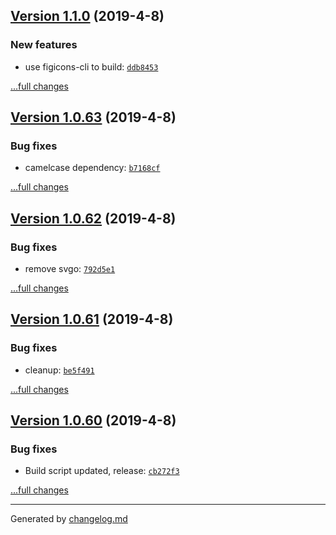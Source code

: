 ## [Version 1.1.0](https://github.com/Figicons/Figicons/releases/tag/v1.1.0) (2019-4-8)

### New features

- use figicons-cli to build: [`ddb8453`](https://github.com/Figicons/Figicons/commit/ddb8453)

[...full changes](https://github.com/Figicons/Figicons/compare/v1.0.63...v1.1.0)

## [Version 1.0.63](https://github.com/Figicons/Figicons/releases/tag/v1.0.63) (2019-4-8)

### Bug fixes

- camelcase dependency: [`b7168cf`](https://github.com/Figicons/Figicons/commit/b7168cf)

[...full changes](https://github.com/Figicons/Figicons/compare/v1.0.62...v1.0.63)

## [Version 1.0.62](https://github.com/Figicons/Figicons/releases/tag/v1.0.62) (2019-4-8)

### Bug fixes

- remove svgo: [`792d5e1`](https://github.com/Figicons/Figicons/commit/792d5e1)

[...full changes](https://github.com/Figicons/Figicons/compare/v1.0.61...v1.0.62)

## [Version 1.0.61](https://github.com/Figicons/Figicons/releases/tag/v1.0.61) (2019-4-8)

### Bug fixes

- cleanup: [`be5f491`](https://github.com/Figicons/Figicons/commit/be5f491)

[...full changes](https://github.com/Figicons/Figicons/compare/v1.0.60...v1.0.61)

## [Version 1.0.60](https://github.com/Figicons/Figicons/releases/tag/v1.0.60) (2019-4-8)

### Bug fixes

- Build script updated, release: [`cb272f3`](https://github.com/Figicons/Figicons/commit/cb272f3)

[...full changes](https://github.com/Figicons/Figicons/compare/v1.0.59...v1.0.60)


---

Generated by [changelog.md](https://github.com/egoist/changelog.md)
